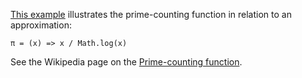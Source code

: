 [This example](https://bl.ocks.org/bmershon/e15a65d5599870a860de734f2ef09cde) illustrates the prime-counting function in relation to an approximation:

```
π = (x) => x / Math.log(x)
```

See the Wikipedia page on the [Prime-counting function](https://en.wikipedia.org/wiki/Prime-counting_function).
